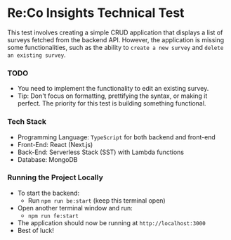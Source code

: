 # Re:Co Insights Technical Test

This test involves creating a simple CRUD application that displays a list of surveys fetched from the backend API. However, the application is missing some functionalities, such as the ability to `create a new survey` and `delete an existing survey`.

### TODO

- You need to implement the functionality to edit an existing survey.
- Tip: Don't focus on formatting, prettifying the syntax, or making it perfect. The priority for this test is building something functional.

### Tech Stack

- Programming Language: `TypeScript` for both backend and front-end
- Front-End: React (Next.js)
- Back-End: Serverless Stack (SST) with Lambda functions
- Database: MongoDB

### Running the Project Locally

- To start the backend:
  - Run `npm run be:start` (keep this terminal open)
- Open another terminal window and run:
  - `npm run fe:start`
- The application should now be running at `http://localhost:3000`
- Best of luck!